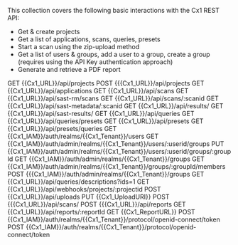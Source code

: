 This collection covers the following basic interactions with the Cx1 REST API:
- Get & create projects
- Get a list of applications, scans, queries, presets
- Start a scan using the zip-upload method
- Get a list of users & groups, add a user to a group, create a group (requires using the API Key authentication approach)
- Generate and retrieve a PDF report

GET  {{Cx1_URL}}/api/projects
POST {{{Cx1_URL}}/api/projects
GET {{Cx1_URL}}/api/applications
GET {{Cx1_URL}}/api/scans
GET {{Cx1_URL}}/api/sast-rm/scans
GET {{Cx1_URL}}/api/scans/:scanid
GET {{Cx1_URL}}/api/sast-metadata/:scanid
GET {{Cx1_URL}}/api/results/
GET {{Cx1_URL}}/api/sast-results/
GET {{Cx1_URL}}/api/queries
GET {{Cx1_URL}}/api/queries/presets
GET {{Cx1_URL}}/api/presets
GET {{Cx1_URL}}/api/presets/queries
GET {{Cx1_IAM}}/auth/realms/{{Cx1_Tenant}}/users
GET {{Cx1_IAM}}/auth/admin/realms/{{Cx1_Tenant}}/users/:userid/groups
PUT {{Cx1_IAM}}/auth/admin/realms/{{Cx1_Tenant}}/users/:userid/groups/:groupId
GET {{Cx1_IAM}}/auth/admin/realms/{{Cx1_Tenant}}/groups
GET {{Cx1_IAM}}/auth/admin/realms/{{Cx1_Tenant}}/groups/:groupId/members
POST {{{Cx1_IAM}}/auth/admin/realms/{{Cx1_Tenant}}/groups
GET {{Cx1_URL}}/api/queries/descriptions?ids=1
GET {{Cx1_URL}}/api/webhooks/projects/:projectid
POST {{Cx1_URL}}/api/uploads
PUT {{Cx1_UploadURI}}
POST {{{Cx1_URL}}/api/scans/
POST {{{Cx1_URL}}/api/reports
GET {{Cx1_URL}}/api/reports/:reportId
GET {{Cx1_ReportURL}}
POST {{Cx1_IAM}}/auth/realms/{{Cx1_Tenant}}/protocol/openid-connect/token
POST {{Cx1_IAM}}/auth/realms/{{Cx1_Tenant}}/protocol/openid-connect/token
